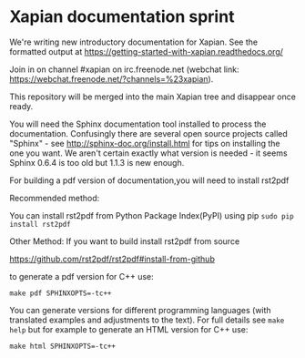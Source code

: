 # Xapian documentation sprint

We're writing new introductory documentation for Xapian.  See the formatted
output at https://getting-started-with-xapian.readthedocs.org/

Join in on channel #xapian on irc.freenode.net (webchat link:
https://webchat.freenode.net/?channels=%23xapian).

This repository will be merged into the main Xapian tree and disappear
once ready.

You will need the Sphinx documentation tool installed to process the
documentation.  Confusingly there are several open source projects called
"Sphinx" - see http://sphinx-doc.org/install.html for tips on installing
the one you want.  We aren't certain exactly what version is needed - it
seems Sphinx 0.6.4 is too old but 1.1.3 is new enough.

For building a pdf version of documentation,you will need to install rst2pdf

Recommended method:

You can install rst2pdf from Python Package Index(PyPI) using pip
```sudo pip install rst2pdf```

Other Method:
If you want to build install rst2pdf from source

https://github.com/rst2pdf/rst2pdf#install-from-github

to generate a pdf version for C++ use:
```
make pdf SPHINXOPTS=-tc++
```
You can generate versions for different programming languages (with translated
examples and adjustments to the text).  For full details see `make help`
but for example to generate an HTML version for C++ use:

```
make html SPHINXOPTS=-tc++
```
